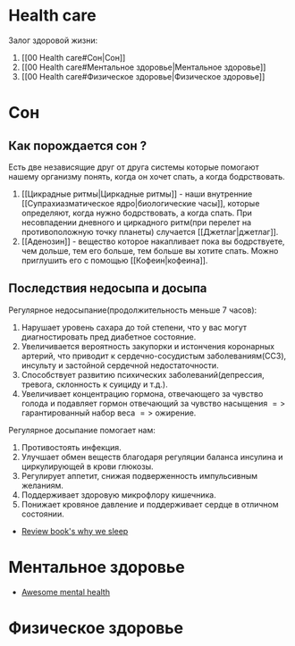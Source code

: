 # Health care
Залог здоровой жизни:
1. [[00 Health care#Сон|Сон]]
2. [[00 Health care#Ментальное здоровье|Ментальное здоровье]]
3. [[00 Health care#Физическое здоровье|Физическое здоровье]]

# Сон
## Как порождается сон ?
Есть две независящие друг от друга системы которые помогают нашему организму понять, когда он хочет спать, а когда бодрствовать.
1. [[Цикрадные ритмы|Циркадные ритмы]] - наши внутренние [[Супрахиазматическое ядро|биологические часы]], которые определяют, когда нужно бодрствовать, а когда спать. При несовпадении дневного и циркадного ритм(при перелет на противоположную точку планеты) случается [[Джетлаг|джетлаг]].
2. [[Аденозин]] - вещество которое накапливает пока вы бодрствуете, чем дольше, тем его больше, тем больше вы хотите спать. Можно приглушить его с помощью [[Кофеин|кофеина]].

## Последствия недосыпа и досыпа
Регулярное недосыпание(продолжительность меньше 7 часов):
1. Нарушает уровень сахара до той степени, что у вас могут диагностировать пред диабетное состояние.
2. Увеличивается вероятность закупорки и истончения коронарных артерий, что приводит к сердечно-сосудистым заболеваниям(ССЗ), инсульту и застойной сердечной недостаточности.
3. Способствует развитию психических заболеваний(депрессия, тревога, склонность к суициду и т.д.).
4. Увеличивает концентрацию гормона, отвечающего за чувство голода и подавляет гормон отвечающий за чувство насыщения $=>$ гарантированный набор веса $=>$ ожирение.

Регулярное досыпание помогает нам:
1. Противостоять инфекция.
2. Улучшает обмен веществ благодаря регуляции баланса инсулина и циркулирующей в крови глюкозы.
3. Регулирует аппетит, снижая подверженность импульсивным желаниям.
4. Поддерживает здоровую микрофлору кишечника.
5. Понижает кровяное давление и поддерживает сердце в отличном состоянии.

* [Review book's why we sleep](https://guzey.com/books/why-we-sleep/)


# Ментальное здоровье
* [Awesome mental health](https://github.com/dreamingechoes/awesome-mental-health)

# Физическое здоровье
